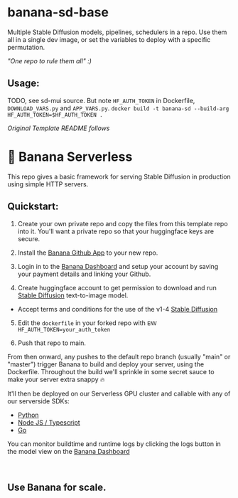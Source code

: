 # banana-sd-base

Multiple Stable Diffusion models, pipelines, schedulers in a repo.  Use them all in a single dev image, or set the variables to deploy with a specific permutation.

*"One repo to rule them all" :)*

## Usage:

TODO, see sd-mui source.
But note `HF_AUTH_TOKEN` in Dockerfile, `DOWNLOAD_VARS.py` and `APP_VARS.py`.
`docker build -t banana-sd --build-arg HF_AUTH_TOKEN=$HF_AUTH_TOKEN .`

*Original Template README follows*

# 🍌 Banana Serverless

This repo gives a basic framework for serving Stable Diffusion in production using simple HTTP servers.

## Quickstart:

1. Create your own private repo and copy the files from this template repo into it. You'll want a private repo so that your huggingface keys are secure.

2. Install the [Banana Github App](https://github.com/apps/banana-serverless) to your new repo.

3. Login in to the [Banana Dashboard](https://app.banana.dev) and setup your account by saving your payment details and linking your Github.

4. Create huggingface account to get permission to download and run [Stable Diffusion](https://huggingface.co/CompVis/stable-diffusion-v1-4) text-to-image model.
  - Accept terms and conditions for the use of the v1-4 [Stable Diffusion](https://huggingface.co/CompVis/stable-diffusion-v1-4)

5. Edit the `dockerfile` in your forked repo with `ENV HF_AUTH_TOKEN=your_auth_token`

6. Push that repo to main.

From then onward, any pushes to the default repo branch (usually "main" or "master") trigger Banana to build and deploy your server, using the Dockerfile.
Throughout the build we'll sprinkle in some secret sauce to make your server extra snappy 🔥

It'll then be deployed on our Serverless GPU cluster and callable with any of our serverside SDKs:

- [Python](https://github.com/bananaml/banana-python-sdk)
- [Node JS / Typescript](https://github.com/bananaml/banana-node-sdk)
- [Go](https://github.com/bananaml/banana-go)

You can monitor buildtime and runtime logs by clicking the logs button in the model view on the [Banana Dashboard](https://app.banana.dev)

<br>

## Use Banana for scale.
